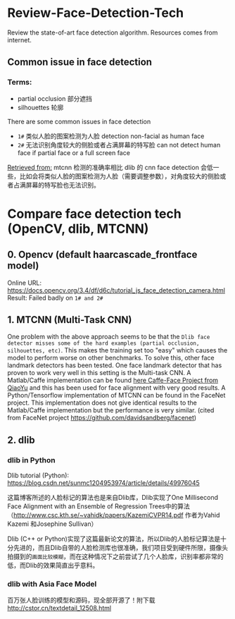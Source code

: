 # Review-Face-Detection-Tech
Review the state-of-art face detection algorithm. Resources comes from internet. 

## Common issue in face detection
### Terms: 
  - partial occlusion 部分遮挡
  - silhouettes 轮廓

There are some common issues in face detection
  - `1#` 类似人脸的图案检测为人脸  detection non-facial as human face
  - `2#` 无法识别角度较大的侧脸或者占满屏幕的特写脸 can not detect human face if partial face or a full screen face

[Retrieved from:](https://github.com/AlfnXd/video_clipper/wiki/How-to-use) mtcnn 检测的准确率相比 dlib 的 cnn face detection 会低一些，比如会将类似人脸的图案检测为人脸（需要调整参数），对角度较大的侧脸或者占满屏幕的特写脸也无法识别。


# Compare face detection tech (OpenCV, dlib, MTCNN) 

## 0. Opencv (default haarcascade_frontface model)
Online URL: https://docs.opencv.org/3.4/df/d6c/tutorial_js_face_detection_camera.html
Result: Failed badly on `1# and 2#`

## 1. MTCNN (Multi-Task CNN)
One problem with the above approach seems to be that the `Dlib face detector misses some of the hard examples (partial occlusion, silhouettes, etc)`. This makes the training set too "easy" which causes the model to perform worse on other benchmarks. To solve this, other face landmark detectors has been tested. One face landmark detector that has proven to work very well in this setting is the Multi-task CNN. A Matlab/Caffe implementation can be found [here Caffe-Face Project from QiaoYu](https://github.com/kpzhang93/) and this has been used for face alignment with very good results. A Python/Tensorflow implementation of MTCNN can be found in the FaceNet project. This implementation does not give identical results to the Matlab/Caffe implementation but the performance is very similar. (cited from FaceNet project https://github.com/davidsandberg/facenet)

## 2. dlib 
### dlib in Python
Dlib tutorial (Python): https://blog.csdn.net/sunmc1204953974/article/details/49976045

这篇博客所述的人脸标记的算法也是来自Dlib库，Dlib实现了One Millisecond Face Alignment with an Ensemble of Regression Trees中的算法（http://www.csc.kth.se/~vahidk/papers/KazemiCVPR14.pdf 作者为Vahid Kazemi 和Josephine Sullivan）

Dlib (C++ or Python)实现了这篇最新论文的算法，所以Dlib的人脸标记算法是十分先进的，而且Dlib自带的人脸检测库也很准确，我们项目受到硬件所限，摄像头拍摄到的`画面比较模糊`，而在这种情况下之前尝试了几个人脸库，识别率都非常的低，而Dlib的效果简直出乎意料。

### dlib with Asia Face Model
百万张人脸训练的模型和源码，现全部开源了！附下载 http://cstor.cn/textdetail_12508.html


